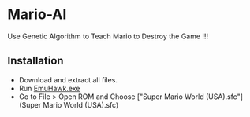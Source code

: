 # Mario-AI
Use Genetic Algorithm to Teach Mario to Destroy the Game !!!

## Installation
* Download and extract all files.
* Run [EmuHawk.exe](EmuHawk.exe)
* Go to File > Open ROM and Choose ["Super Mario World (USA).sfc"](Super Mario World (USA).sfc)
